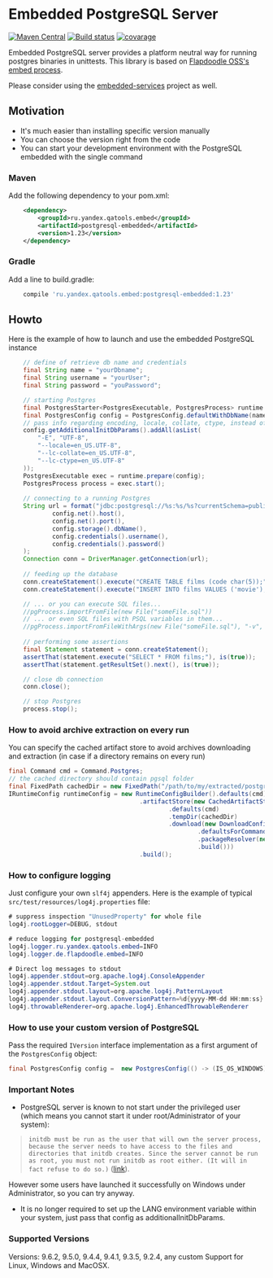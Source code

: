 # Embedded PostgreSQL Server
[![Maven Central](https://maven-badges.herokuapp.com/maven-central/ru.yandex.qatools.embed/postgresql-embedded/badge.svg?style=flat)](https://maven-badges.herokuapp.com/maven-central/ru.yandex.qatools.embed/postgresql-embedded)
[![Build status](https://travis-ci.org/yandex-qatools/postgresql-embedded.svg?branch=master)](https://travis-ci.org/yandex-qatools/postgresql-embedded/)
[![covarage](https://img.shields.io/sonar/http/sonar.qatools.ru/ru.yandex.qatools.embed:postgresql-embedded/coverage.svg?style=flat)](http://sonar.qatools.ru/dashboard/index/784)

Embedded PostgreSQL server provides a platform neutral way for running postgres binaries in unittests.
This library is based on [Flapdoodle OSS's embed process](https://github.com/flapdoodle-oss/de.flapdoodle.embed.process). 

Please consider using the [embedded-services](https://github.com/yandex-qatools/embedded-services) project as well.

## Motivation

* It's much easier than installing specific version manually
* You can choose the version right from the code
* You can start your development environment with the PostgreSQL embedded with the single command

### Maven

Add the following dependency to your pom.xml:
```xml
    <dependency>
        <groupId>ru.yandex.qatools.embed</groupId>
        <artifactId>postgresql-embedded</artifactId>
        <version>1.23</version>
    </dependency>
```
### Gradle

Add a line to build.gradle:
```groovy
    compile 'ru.yandex.qatools.embed:postgresql-embedded:1.23'
```

## Howto

Here is the example of how to launch and use the embedded PostgreSQL instance
```java
    // define of retrieve db name and credentials
    final String name = "yourDbname";
    final String username = "yourUser";
    final String password = "youPassword";

    // starting Postgres
    final PostgresStarter<PostgresExecutable, PostgresProcess> runtime = PostgresStarter.getDefaultInstance();
    final PostgresConfig config = PostgresConfig.defaultWithDbName(name, username, password);
    // pass info regarding encoding, locale, collate, ctype, instead of setting global environment settings
    config.getAdditionalInitDbParams().addAll(asList(
        "-E", "UTF-8",
        "--locale=en_US.UTF-8",
        "--lc-collate=en_US.UTF-8",
        "--lc-ctype=en_US.UTF-8"
    ));
    PostgresExecutable exec = runtime.prepare(config);
    PostgresProcess process = exec.start();
    
    // connecting to a running Postgres
    String url = format("jdbc:postgresql://%s:%s/%s?currentSchema=public&user=%s&password=%s",
            config.net().host(),
            config.net().port(),
            config.storage().dbName(),
            config.credentials().username(),
            config.credentials().password()
    );
    Connection conn = DriverManager.getConnection(url);
    
    // feeding up the database
    conn.createStatement().execute("CREATE TABLE films (code char(5));");
    conn.createStatement().execute("INSERT INTO films VALUES ('movie');");

    // ... or you can execute SQL files...
    //pgProcess.importFromFile(new File("someFile.sql"))
    // ... or even SQL files with PSQL variables in them...
    //pgProcess.importFromFileWithArgs(new File("someFile.sql"), "-v", "tblName=someTable")
    
    // performing some assertions
    final Statement statement = conn.createStatement();
    assertThat(statement.execute("SELECT * FROM films;"), is(true));
    assertThat(statement.getResultSet().next(), is(true));

    // close db connection
    conn.close();

    // stop Postgres
    process.stop();
```

### How to avoid archive extraction on every run

You can specify the cached artifact store to avoid archives downloading and extraction (in case if a directory remains on every run)
```java
final Command cmd = Command.Postgres;
// the cached directory should contain pgsql folder
final FixedPath cachedDir = new FixedPath("/path/to/my/extracted/postgres");
IRuntimeConfig runtimeConfig = new RuntimeConfigBuilder().defaults(cmd)
                                    .artifactStore(new CachedArtifactStoreBuilder()
                                            .defaults(cmd)
                                            .tempDir(cachedDir)
                                            .download(new DownloadConfigBuilder()
                                                    .defaultsForCommand(cmd)
                                                    .packageResolver(new PackagePaths(cmd, cachedDir))
                                                    .build()))
                                    .build();
```

### How to configure logging

Just configure your own `slf4j` appenders. Here is the example of typical `src/test/resources/log4j.properties` file:

```java
# suppress inspection "UnusedProperty" for whole file
log4j.rootLogger=DEBUG, stdout

# reduce logging for postgresql-embedded
log4j.logger.ru.yandex.qatools.embed=INFO
log4j.logger.de.flapdoodle.embed=INFO

# Direct log messages to stdout
log4j.appender.stdout=org.apache.log4j.ConsoleAppender
log4j.appender.stdout.Target=System.out
log4j.appender.stdout.layout=org.apache.log4j.PatternLayout
log4j.appender.stdout.layout.ConversionPattern=%d{yyyy-MM-dd HH:mm:ss} %-5p %c{1}:%L - %m%n
log4j.throwableRenderer=org.apache.log4j.EnhancedThrowableRenderer
```

### How to use your custom version of PostgreSQL

Pass the required `IVersion` interface implementation as a first argument of the `PostgresConfig` object:

```java
final PostgresConfig config =  new PostgresConfig(() -> (IS_OS_WINDOWS) ? "9.6.2-2" : "9.6.2-1", ...);
```

### Important Notes
* PostgreSQL server is known to not start under the privileged user (which means you cannot start it under root/Administrator of your system):  

> `initdb must be run as the user that will own the server process, because the server needs to have access to the files and directories that initdb creates. Since the server cannot be run as root, you must not run initdb as root either. (It will in fact refuse to do so.)` 
  ([link](http://www.postgresql.org/docs/9.5/static/app-initdb.html)).   
  
  However some users have launched it successfully on Windows under Administrator, so you can try anyway. 
  
* It is no longer required to set up the LANG environment variable within your system, just pass that config as additionalInitDbParams.

### Supported Versions
Versions: 9.6.2, 9.5.0, 9.4.4, 9.4.1, 9.3.5, 9.2.4, any custom
Support for Linux, Windows and MacOSX.


